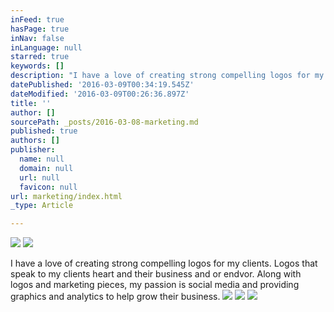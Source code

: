 ```yaml
---
inFeed: true
hasPage: true
inNav: false
inLanguage: null
starred: true
keywords: []
description: "I have a love of creating strong compelling logos for my clients. Logos that speak to my clients heart and their business and or endvor. Along with logos and marketing pieces, my passion is social media and providing graphics and analytics to help grow their business.\_"
datePublished: '2016-03-09T00:34:19.545Z'
dateModified: '2016-03-09T00:26:36.897Z'
title: ''
author: []
sourcePath: _posts/2016-03-08-marketing.md
published: true
authors: []
publisher:
  name: null
  domain: null
  url: null
  favicon: null
url: marketing/index.html
_type: Article

---
```

![](https://the-grid-user-content.s3-us-west-2.amazonaws.com/a9d08aab-8f04-4c04-bc80-ef43b26f8ab0.jpg)
![](https://s3-us-west-2.amazonaws.com/the-grid-img/p/3f70571cc563072fdbc22c007b688133bf8356bc.jpg)

I have a love of creating strong compelling logos for my clients. Logos that speak to my clients heart and their business and or endvor. Along with logos and marketing pieces, my passion is social media and providing graphics and analytics to help grow their business. ![](https://the-grid-user-content.s3-us-west-2.amazonaws.com/b8d54e9f-7fbf-452e-b102-1d5ae2b7f374.jpg)
![](https://the-grid-user-content.s3-us-west-2.amazonaws.com/fe93aa9f-9488-4415-bf59-184429eace61.jpg)
![](https://the-grid-user-content.s3-us-west-2.amazonaws.com/ee72b7c8-09c4-4c96-9dc4-481c8606a825.jpg)